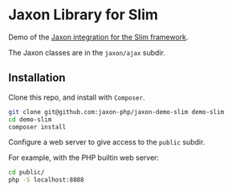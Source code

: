 Jaxon Library for Slim
======================

Demo of the [Jaxon integration for the Slim framework](https://github.com/jaxon-php/jaxon-slim).

The Jaxon classes are in the `jaxon/ajax` subdir.

Installation
------------

Clone this repo, and install with `Composer`.

```bash
git clone git@github.com:jaxon-php/jaxon-demo-slim demo-slim
cd demo-slim
composer install
```

Configure a web server to give access to the `public` subdir.

For example, with the PHP builtin web server:

```bash
cd public/
php -S localhost:8888
```
